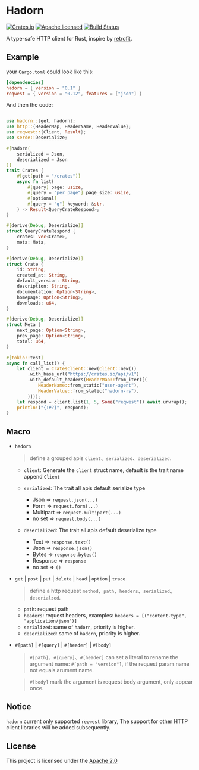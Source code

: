 # Hadorn

[![Crates.io][crates-badge]][crates-url]
[![Apache licensed][apache-badge]][apache-url]
[![Build Status][actions-badge]][actions-url]

[crates-badge]: https://img.shields.io/crates/v/hadorn.svg
[crates-url]: https://crates.io/crates/hadorn
[apache-badge]: https://img.shields.io/badge/license-Aapche-blue.svg
[apache-url]: LICENSE
[actions-badge]: https://github.com/w-sodalite/hadorn/workflows/CI/badge.svg
[actions-url]: https://github.com/w-sodalite/hadorn/actions?query=workflow%3ACI


A type-safe HTTP client for Rust, inspire by [retrofit](https://github.com/square/retrofit).

## Example

your `Cargo.toml` could look like this:

```toml
[dependencies]
hadorn = { version = "0.1" }
reqwest = { version = "0.12", features = ["json"] }
```

And then the code:

```rust

use hadorn::{get, hadorn};
use http::{HeaderMap, HeaderName, HeaderValue};
use reqwest::{Client, Result};
use serde::Deserialize;

#[hadorn(
    serialized = Json,
    deserialized = Json
)]
trait Crates {
    #[get(path = "/crates")]
    async fn list(
        #[query] page: usize,
        #[query = "per_page"] page_size: usize,
        #[optional]
        #[query = "q"] keyword: &str,
    ) -> Result<QueryCrateRespond>;
}

#[derive(Debug, Deserialize)]
struct QueryCrateRespond {
    crates: Vec<Crate>,
    meta: Meta,
}

#[derive(Debug, Deserialize)]
struct Crate {
    id: String,
    created_at: String,
    default_version: String,
    description: String,
    documentation: Option<String>,
    homepage: Option<String>,
    downloads: u64,
}

#[derive(Debug, Deserialize)]
struct Meta {
    next_page: Option<String>,
    prev_page: Option<String>,
    total: u64,
}

#[tokio::test]
async fn call_list() {
    let client = CratesClient::new(Client::new())
        .with_base_url("https://crates.io/api/v1")
        .with_default_headers(HeaderMap::from_iter([(
            HeaderName::from_static("user-agent"),
            HeaderValue::from_static("hadorn-rs"),
        )]));
    let respond = client.list(1, 5, Some("reqwest")).await.unwrap();
    println!("{:#?}", respond);
}

```

## Macro

- `hadorn`

    > define a grouped apis `client`、`serialized`、`deserialized`.

    - `client`: Generate the `client` struct name, default is the trait name append `Client`
  
    - `serialized`: The trait all apis default serialize type
      - Json  => `request.json(...)`
      - Form => `request.form(...)`
      - Multipart => `request.multipart(...)`
      - no set =>  `request.body(...)`

    - `deserialized`: The trait all apis default deserialize type
      - Text => `response.text()`
      - Json => `response.json()`
      - Bytes => `response.bytes()`
      - Response => `response`
      - no set => `()`

- `get` | `post` | `put` | `delete` | `head` | `option` | `trace`

    > define a http request `method`、`path`、`headers`、`serialized`、`deserialzed`.

    - `path`: request path
    - `headers`: request headers, examples: `headers = [("content-type", "application/json")]`
    - `serialized`: same of `hadorn`, priority is higher.
    - `deserialized`: same of `hadorn`, priority is higher.


- `#[path]` | `#[query]` | `#[header]` | `#[body]`
  
    > `#[path]`、`#[query]`、`#[header]` can set a literal to rename the argument name: `#[path = "version"]`, if the request param name not equals arument name. 

    > `#[body]` mark the argument is request body argument, only appear once.



## Notice

`hadorn` current only supported `reqwest` library, The support for other HTTP client libraries will be added
subsequently.

## License

This project is licensed under the [Apache 2.0](./LICENSE)